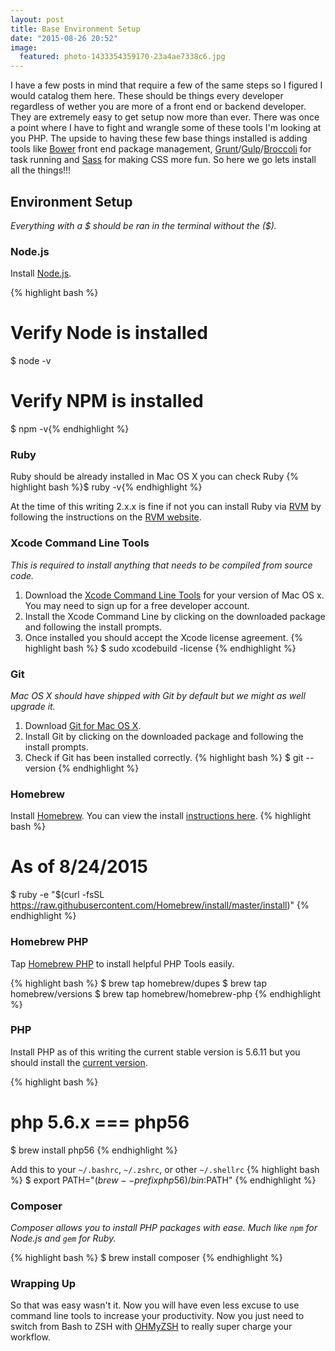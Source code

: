 ```yaml
---
layout: post
title: Base Environment Setup
date: "2015-08-26 20:52"
image:
  featured: photo-1433354359170-23a4ae7338c6.jpg
---
```


I have a few posts in mind that require a few of the same steps so I figured I would catalog them here. These should be things every developer regardless of wether you are more of a front end or backend developer. They are extremely easy to get setup now more than ever. There was once a point where I have to fight and wrangle some of these tools I'm looking at you PHP. The upside to having these few base things installed is adding tools like [Bower](http://bower.io/) front end package management, [Grunt](http://gruntjs.com/)/[Gulp](http://gulpjs.com/)/[Broccoli](http://broccolijs.com/) for task running and [Sass](http://sass-lang.com/) for making CSS more fun. So here we go lets install all the things!!!

## Environment Setup
*Everything with a $ should be ran in the terminal without the ($).*

### Node.js

Install [Node.js](https://nodejs.org/).

{% highlight bash %}
# Verify Node is installed
$ node -v

# Verify NPM is installed
$ npm -v{% endhighlight %}

### Ruby

Ruby should be already installed in Mac OS X you can check Ruby
{% highlight bash %}$ ruby -v{% endhighlight %}

At the time of this writing 2.x.x is fine if not you can install Ruby via [RVM](https://rvm.io/) by following the instructions on the [RVM website](https://rvm.io/).

### Xcode Command Line Tools

*This is required to install anything that needs to be compiled from source code.*

1. Download the [Xcode Command Line Tools](https://developer.apple.com/downloads/) for your version of Mac OS x. You may need to sign up for a free developer account.
2. Install the Xcode Command Line by clicking on the downloaded package and following the install prompts.
3. Once installed you should accept the Xcode license agreement.
{% highlight bash %}
$ sudo xcodebuild -license
{% endhighlight %}

### Git

*Mac OS X should have shipped with Git by default but we might as well upgrade it.*

1. Download [Git for Mac OS X](https://git-scm.com/download/mac).
2. Install Git by clicking on the downloaded package and following the install prompts.
3. Check if Git has been installed correctly.
{% highlight bash %}
$ git --version
{% endhighlight %}

### Homebrew

Install [Homebrew](http://brew.sh/).
You can view the install [instructions here](http://brew.sh/#install).
{% highlight bash %}
# As of 8/24/2015
$ ruby -e "$(curl -fsSL https://raw.githubusercontent.com/Homebrew/install/master/install)"
{% endhighlight %}

### Homebrew PHP

Tap [Homebrew PHP](https://github.com/Homebrew/homebrew-php) to install helpful PHP Tools easily.

{% highlight bash %}
$ brew tap homebrew/dupes
$ brew tap homebrew/versions
$ brew tap homebrew/homebrew-php
{% endhighlight %}

### PHP
Install PHP as of this writing the current stable version is 5.6.11 but you should install the [current version](http://php.net/releases/).

{% highlight bash %}
# php 5.6.x === php56
$ brew install php56
{% endhighlight %}

Add this to your `~/.bashrc`, `~/.zshrc`, or other `~/.shellrc`
{% highlight bash %}
$ export PATH="$(brew --prefix php56)/bin:$PATH"
{% endhighlight %}

### Composer

*Composer allows you to install PHP packages with ease. Much like `npm` for Node.js and `gem` for Ruby.*

{% highlight bash %}
$ brew install composer
{% endhighlight %}


### Wrapping Up

So that was easy wasn't it. Now you will have even less excuse to use command line tools to increase your productivity. Now you just need to switch from Bash to ZSH with [OHMyZSH](http://ohmyz.sh/) to really super charge your workflow.